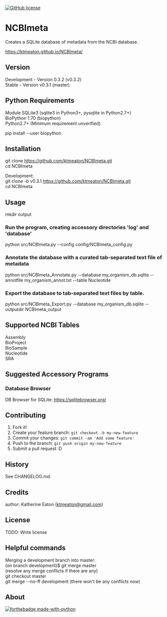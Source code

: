 [![GitHub license](https://img.shields.io/github/license/Naereen/StrapDown.js.svg)](https://github.com/ktmeaton/NCBImeta/LICENSE)

# NCBImeta
Creates a SQLite database of metadata from the NCBI database.  

https://ktmeaton.github.io/NCBImeta/  

## Version

Development - Version 0.3.2 (v0.3.2)  
Stable - Version v0.3.1 (master)

## Python Requirements
Module SQLite3 (sqlite3 in Python3+, pysqlite in Python2.7+)     
BioPython 1.70 (biopython)  
Python2.7+ (Minimum requirement unverified)    


pip install --user biopython

## Installation

git clone https://github.com/ktmeaton/NCBImeta.git   
cd NCBImeta  

Development:  
git clone -b v0.3.1 https://github.com/ktmeaton/NCBImeta.git   
cd NCBImeta  

## Usage
mkdir output

### Run the program, creating accessory directories 'log' and 'database'
python src/NCBImeta.py --config config/NCBImeta_config.py

### Annotate the database with a curated tab-separated text file of metadata
python src/NCBImeta_Annotate.py --database my_organism_db.sqlite --annotfile my_organism_annot.txt --table Nucleotide

### Export the database to tab-separated text files by table.
python src/NCBImeta_Export.py --database my_organism_db.sqlite --outputdir NCBImeta_output


## Supported NCBI Tables  
Assembly  
BioProject  
BioSample  
Nucleotide  
SRA  

## Suggested Accessory Programs
### Database Browser
DB Browser for SQLite: https://sqlitebrowser.org/  

## Contributing

1. Fork it!
2. Create your feature branch: `git checkout -b my-new-feature`
3. Commit your changes: `git commit -am 'Add some feature'`
4. Push to the branch: `git push origin my-new-feature`
5. Submit a pull request :D

## History

See CHANGELOG.md.

## Credits

author: Katherine Eaton (ktmeaton@gmail.com)

## License

TODO: Write license

## Helpful commands  
Merging a development branch into master:  
        (on branch development)$ git merge master  
        (resolve any merge conflicts if there are any)  
        git checkout master  
        git merge --no-ff development (there won't be any conflicts now)  
        
## About

[![forthebadge made-with-python](http://ForTheBadge.com/images/badges/made-with-python.svg)](https://www.python.org/)
